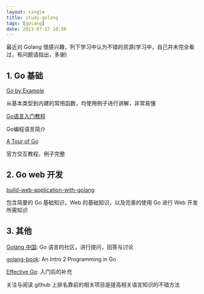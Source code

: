 ```yaml
---
layout: single
title: study-golang
tags: [golang]
date: 2013-07-17 10:50
---
```


最近对 Golang 很感兴趣，列下学习中认为不错的资源(学习中，自己并未完全看过，有问题请指出，多谢)

## 1. Go 基础

[Go by Example](https://gobyexample.com) 

从基本类型到内建的常用函数，均使用例子进行讲解，非常易懂

[Go语言入门教程](https://code.google.com/p/golang-china/wiki/go_tutorial)

Go编程语言简介

[A Tour of Go](http://tour.golang.tc/) 

官方交互教程，例子完整

## 2. Go web 开发

[build-web-application-with-golang](https://github.com/astaxie/build-web-application-with-golang/blob/master/ebook/preface.md)

包含简要的 Go 基础知识，Web 的基础知识，以及完善的使用 Go 进行 Web 开发所需知识

## 3. 其他

[Golang 中国](http://www.golang.tc/): Go 语言的社区，进行提问，回答与讨论

[golang-book](http://www.golang-book.com/): An Intro 2 Programming in Go

[Effective Go](https://code.google.com/p/golang-china/wiki/effective_go): 入门后的补充

关注与阅读 github 上排名靠前的相关项目是提高相关语言知识的不错方法